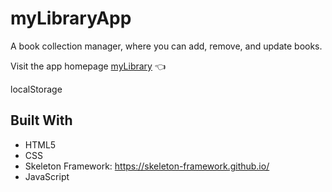 # myLibraryApp

A book collection manager, where you can add, remove, and update books.

Visit the app homepage [myLibrary](https://dticed.github.io/myLibraryApp/) :point_left:

localStorage

## Built With

- HTML5
- CSS
- Skeleton Framework: https://skeleton-framework.github.io/
- JavaScript
